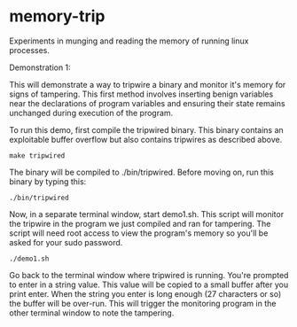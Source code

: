 memory-trip
===========

Experiments in munging and reading the memory of running linux processes.


Demonstration 1:

This will demonstrate a way to tripwire a binary and monitor it's memory for signs of tampering. This first method involves inserting benign variables near the declarations of program variables and ensuring their state remains unchanged during execution of the program.

To run this demo, first compile the tripwired binary. This binary contains an exploitable buffer overflow but also contains tripwires as described above. 

```make tripwired ```

The binary will be compiled to ./bin/tripwired. Before moving on, run this binary by typing this:

```./bin/tripwired ```

Now, in a separate terminal window, start demo1.sh. This script will monitor the tripwire in the program we just compiled and ran for tampering. The script will need root access to view the program's memory so you'll be asked for your sudo password.

```./demo1.sh ```


Go back to the terminal window where tripwired is running. You're prompted to enter in a string value. This value will be copied to a small buffer after you print enter. When the string you enter is long enough (27 characters or so) the buffer will be over-run. This will trigger the monitoring program in the other terminal window to note the tampering.

